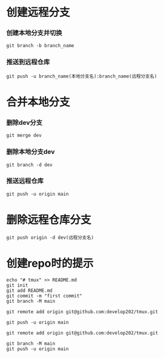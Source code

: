 # 创建远程分支

### 创建本地分支并切换

```shell
git branch -b branch_name
```

### 推送到远程仓库

```shell
git push -u branch_name(本地分支名):branch_name(远程分支名)
```

# 合并本地分支

### 删除dev分支

```shell
git merge dev
```

### 删除本地分支dev

```shell
git branch -d dev
```

### 推送远程仓库

```shell
git push -u origin main
```

# 删除远程仓库分支

```shell
git push origin -d dev(远程分支名)
```

# 创建repo时的提示

```shell
echo "# tmux" >> README.md
git init
git add README.md
git commit -m "first commit"
git branch -M main

git remote add origin git@github.com:develop202/tmux.git

git push -u origin main
```

```shell
git remote add origin git@github.com:develop202/tmux.git

git branch -M main
git push -u origin main
```

